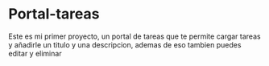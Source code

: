 # Portal-tareas
Este es mi primer proyecto, un portal de tareas que te permite cargar tareas y añadirle un titulo y una descripcion, ademas de eso tambien puedes editar y eliminar 
